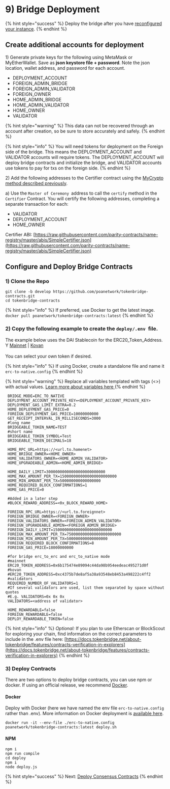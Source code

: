 # 9) Bridge Deployment

{% hint style="success" %}
Deploy the bridge after you have [reconfigured your instance](5-reconfigure-instances.md).
{% endhint %}

## Create additional accounts for deployment

1\) Generate private keys for the following using MetaMask or MyEtherWallet. Save as **json keystore file + password**. Note the json location,  wallet address, and password for each account.

* DEPLOYMENT\_ACCOUNT
* FOREIGN\_ADMIN\_BRIDGE
* FOREIGN\_ADMIN\_VALIDATOR
* FOREIGN\_OWNER
* HOME\_ADMIN\_BRIDGE
* HOME\_ADMIN\_VALIDATOR
* HOME\_OWNER
* VALIDATOR

{% hint style="warning" %}
This data can not be recovered through an account after creation, so be sure to store accurately and safely.
{% endhint %}

{% hint style="info" %}
You will need tokens for deployment on the Foreign side of the bridge. This means the DEPLOYMENT\_ACCOUNT and VALIDATOR accounts will require tokens. The DEPLOYMENT\_ACCOUNT will deploy bridge contracts and initialize the bridge, and VALIDATOR accounts use tokens to pay for txs on the foreign side.
{% endhint %}

2\) Add the following addresses to the Certifier contract using the [MyCrypto method described previously](5-reconfigure-instances.md#call-contract-methods-using-mycrypto).

a) Use the `Master of Ceremony `address to call the `certify` method in the `Certifier` Contract. You will certify the following addresses, completing a separate transaction for each:

* VALIDATOR
* DEPLOYMENT\_ACCOUNT
* HOME\_OWNER

Certifier ABI: [https://raw.githubusercontent.com/parity-contracts/name-registry/master/abis/SimpleCertifier.json](https://raw.githubusercontent.com/parity-contracts/name-registry/master/abis/SimpleCertifier.json)

## Configure and Deploy Bridge Contracts

### 1) Clone the Repo

```
git clone -b develop https://github.com/poanetwork/tokenbridge-contracts.git
cd tokenbridge-contracts
```

{% hint style="info" %}
If preferred, use Docker to get the latest image. \
`docker pull poanetwork/tokenbridge-contracts:latest`
{% endhint %}

### 2) Copy the following example to create the `deploy/.env `file.&#x20;

The example below uses the DAI Stablecoin for the ERC20\_Token\_Address. Y  [Mainnet](https://etherscan.io/token/0x89d24a6b4ccb1b6faa2625fe562bdd9a23260359) | [Kovan](https://kovan.etherscan.io/address/0xc4375b7de8af5a38a93548eb8453a498222c4ff2)\
\
You can select your own token if desired.

{% hint style="info" %}
If using Docker, create a standalone file and name it `erc-to-native.config`
{% endhint %}

{% hint style="warning" %}
Replace all variables templated with tags (<>) with actual values. [Learn more about variables here ](https://github.com/poanetwork/tokenbridge-contracts/blob/master/deploy/README.md#erc-to-native-bridge-mode-configuration-example)
{% endhint %}

```
 BRIDGE_MODE=ERC_TO_NATIVE
 DEPLOYMENT_ACCOUNT_PRIVATE_KEY=<DEPLOYMENT_ACCOUNT_PRIVATE_KEY>
 DEPLOYMENT_GAS_LIMIT_EXTRA=0.2
 HOME_DEPLOYMENT_GAS_PRICE=0
 FOREIGN_DEPLOYMENT_GAS_PRICE=10000000000
 GET_RECEIPT_INTERVAL_IN_MILLISECONDS=3000
 #long name
 BRIDGEABLE_TOKEN_NAME=TEST
 #short name
 BRIDGEABLE_TOKEN_SYMBOL=Test
 BRIDGEABLE_TOKEN_DECIMALS=18

 HOME_RPC_URL=https://<url.to.homenet>
 HOME_BRIDGE_OWNER=<HOME_OWNER>
 HOME_VALIDATORS_OWNER=<HOME_ADMIN_VALIDATOR>
 HOME_UPGRADEABLE_ADMIN=<HOME_ADMIN_BRIDGE>

 HOME_DAILY_LIMIT=30000000000000000000000000
 HOME_MAX_AMOUNT_PER_TX=1500000000000000000000000
 HOME_MIN_AMOUNT_PER_TX=500000000000000000
 HOME_REQUIRED_BLOCK_CONFIRMATIONS=1
 HOME_GAS_PRICE=0
 
 #Added in a later step
 #BLOCK_REWARD_ADDRESS=<0x_BLOCK_REWARD_HOME>

 FOREIGN_RPC_URL=https://<url.to.foreignnet>
 FOREIGN_BRIDGE_OWNER=<FOREIGN_OWNER>
 FOREIGN_VALIDATORS_OWNER=<FOREIGN_ADMIN_VALIDATOR>
 FOREIGN_UPGRADEABLE_ADMIN=<FOREIGN_ADMIN_BRIDGE>
 FOREIGN_DAILY_LIMIT=15000000000000000000000000
 FOREIGN_MAX_AMOUNT_PER_TX=750000000000000000000000
 FOREIGN_MIN_AMOUNT_PER_TX=500000000000000000
 FOREIGN_REQUIRED_BLOCK_CONFIRMATIONS=8
 FOREIGN_GAS_PRICE=18000000000

 #for bridge erc_to_erc and erc_to_native mode
 #mainnet
 ERC20_TOKEN_ADDRESS=0x6b175474e89094c44da98b954eedeac495271d0f
 #kovan
 #ERC20_TOKEN_ADDRESS=0xc4375b7de8af5a38a93548eb8453a498222c4ff2
 #validators
 REQUIRED_NUMBER_OF_VALIDATORS=1
 #If several validators are used, list them separated by space without quotes
 #E.g. VALIDATORS=0x 0x 0x
 VALIDATORS=<address of validator>
 
 HOME_REWARDABLE=false
 FOREIGN_REWARDABLE=false
 DEPLOY_REWARDABLE_TOKEN=false
```

{% hint style="info" %}
_Optional:_ If you plan to use Etherscan or BlockScout for exploring your chain, find information on the correct parameters to include in the .env file here: [https://docs.tokenbridge.net/about-tokenbridge/features/contracts-verification-in-explorers](https://docs.tokenbridge.net/about-tokenbridge/features/contracts-verification-in-explorers)
{% endhint %}

### 3) Deploy Contracts

There are two options to deploy bridge contracts, you can use npm or docker. If using an official release, we recommend [Docker](https://www.docker.com/products/container-runtime).

#### Docker

Deploy with Docker (here we have named the env file `erc-to-native.config` rather than .env). More information on Docker deployment is [available here](https://github.com/poanetwork/tokenbridge-contracts/blob/master/README.md#deployment-in-the-docker-environment).

```
docker run -it --env-file ./erc-to-native.config poanetwork/tokenbridge-contracts:latest deploy.sh
```

#### NPM

```
npm i
npm run compile
cd deploy
npm i
node deploy.js
```

{% hint style="success" %}
Next: [Deploy Consensus Contracts](deploy-consensus-contracts-on-moc-node.md)
{% endhint %}
